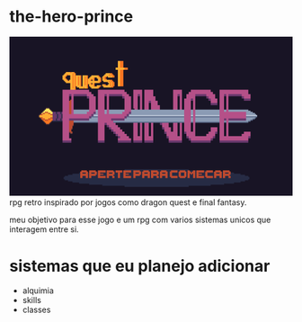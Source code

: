 # the-hero-prince

<img src='./recursos/social/title-screen.gif'>
rpg retro inspirado por jogos como dragon quest e final fantasy.

meu objetivo para esse jogo e um rpg com varios sistemas unicos
que interagem entre si.

# sistemas que eu planejo adicionar
* alquimia
* skills
* classes
